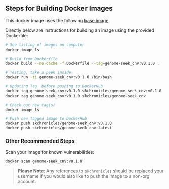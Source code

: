 ## Steps for Building Docker Images

This docker image uses the following [base image](https://github.com/OpenOmics/genome-seek/blob/main/docker/genome-seek/Dockerfile).

Directly below are instructions for building an image using the provided Dockerfile:

```bash
# See listing of images on computer
docker image ls

# Build from Dockerfile
docker build --no-cache -f Dockerfile --tag=genome-seek_cnv:v0.1.0 .

# Testing, take a peek inside
docker run -ti genome-seek_cnv:v0.1.0 /bin/bash

# Updating Tag  before pushing to DockerHub
docker tag genome-seek_cnv:v0.1.0 skchronicles/genome-seek_cnv:v0.1.0
docker tag genome-seek_cnv:v0.1.0 skchronicles/genome-seek_cnv         # latest

# Check out new tag(s)
docker image ls

# Push new tagged image to DockerHub
docker push skchronicles/genome-seek_cnv:v0.1.0
docker push skchronicles/genome-seek_cnv:latest
```

### Other Recommended Steps

Scan your image for known vulnerabilities:

```bash
docker scan genome-seek_cnv:v0.1.0
```

> **Please Note**: Any references to `skchronicles` should be replaced your username if you would also like to push the image to a non-org account.
